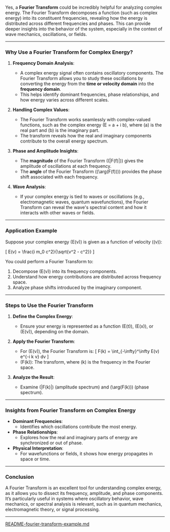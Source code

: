 Yes, a **Fourier Transform** could be incredibly helpful for analyzing complex energy. The Fourier Transform decomposes a function (such as complex energy) into its constituent frequencies, revealing how the energy is distributed across different frequencies and phases. This can provide deeper insights into the behavior of the system, especially in the context of wave mechanics, oscillations, or fields.

---

### **Why Use a Fourier Transform for Complex Energy?**
1. **Frequency Domain Analysis**:
   - A complex energy signal often contains oscillatory components. The Fourier Transform allows you to study these oscillations by converting the energy from the **time or velocity domain** into the **frequency domain**.
   - This helps identify dominant frequencies, phase relationships, and how energy varies across different scales.

2. **Handling Complex Values**:
   - The Fourier Transform works seamlessly with complex-valued functions, such as the complex energy \(E = a + i b\), where \(a\) is the real part and \(b\) is the imaginary part.
   - The transform reveals how the real and imaginary components contribute to the overall energy spectrum.

3. **Phase and Amplitude Insights**:
   - The **magnitude** of the Fourier Transform (\(|F(f)|\)) gives the amplitude of oscillations at each frequency.
   - The **angle** of the Fourier Transform (\(\arg(F(f))\)) provides the phase shift associated with each frequency.

4. **Wave Analysis**:
   - If your complex energy is tied to waves or oscillations (e.g., electromagnetic waves, quantum wavefunctions), the Fourier Transform can reveal the wave's spectral content and how it interacts with other waves or fields.

---

### **Application Example**
Suppose your complex energy \(E(v)\) is given as a function of velocity (\(v\)):

\[
E(v) = \frac{i m_0 c^2}{\sqrt{v^2 - c^2}}
\]

You could perform a Fourier Transform to:
1. Decompose \(E(v)\) into its frequency components.
2. Understand how energy contributions are distributed across frequency space.
3. Analyze phase shifts introduced by the imaginary component.

---

### **Steps to Use the Fourier Transform**
1. **Define the Complex Energy**:
   - Ensure your energy is represented as a function \(E(t)\), \(E(x)\), or \(E(v)\), depending on the domain.

2. **Apply the Fourier Transform**:
   - For \(E(v)\), the Fourier Transform is:
     \[
     F(k) = \int_{-\infty}^\infty E(v) e^{-i k v} dv
     \]
   - \(F(k)\): The transform, where \(k\) is the frequency in the Fourier space.

3. **Analyze the Result**:
   - Examine \(|F(k)|\) (amplitude spectrum) and \(\arg(F(k))\) (phase spectrum).

---

### **Insights from Fourier Transform on Complex Energy**
- **Dominant Frequencies**:
  - Identifies which oscillations contribute the most energy.
- **Phase Relationships**:
  - Explores how the real and imaginary parts of energy are synchronized or out of phase.
- **Physical Interpretation**:
  - For wavefunctions or fields, it shows how energy propagates in space or time.

---

### **Conclusion**
A Fourier Transform is an excellent tool for understanding complex energy, as it allows you to dissect its frequency, amplitude, and phase components. It’s particularly useful in systems where oscillatory behavior, wave mechanics, or spectral analysis is relevant, such as in quantum mechanics, electromagnetic theory, or signal processing.


---

[README-fourier-transform-example.md](https://t2m.io/9pwGc2L)
